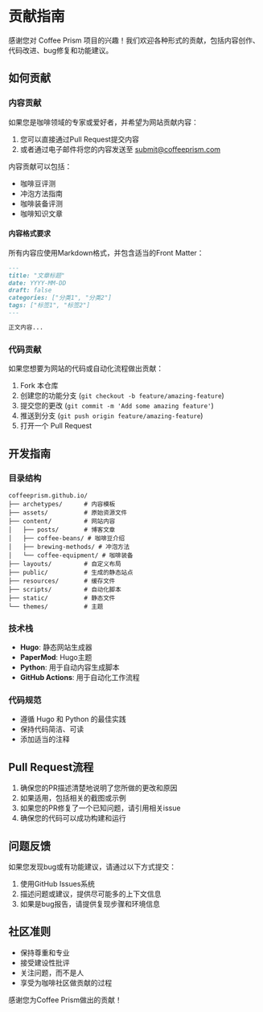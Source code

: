# 贡献指南

感谢您对 Coffee Prism 项目的兴趣！我们欢迎各种形式的贡献，包括内容创作、代码改进、bug修复和功能建议。

## 如何贡献

### 内容贡献

如果您是咖啡领域的专家或爱好者，并希望为网站贡献内容：

1. 您可以直接通过Pull Request提交内容
2. 或者通过电子邮件将您的内容发送至 submit@coffeeprism.com

内容贡献可以包括：
- 咖啡豆评测
- 冲泡方法指南
- 咖啡装备评测
- 咖啡知识文章

#### 内容格式要求

所有内容应使用Markdown格式，并包含适当的Front Matter：

```markdown
---
title: "文章标题"
date: YYYY-MM-DD
draft: false
categories: ["分类1", "分类2"]
tags: ["标签1", "标签2"]
---

正文内容...
```

### 代码贡献

如果您想要为网站的代码或自动化流程做出贡献：

1. Fork 本仓库
2. 创建您的功能分支 (`git checkout -b feature/amazing-feature`)
3. 提交您的更改 (`git commit -m 'Add some amazing feature'`)
4. 推送到分支 (`git push origin feature/amazing-feature`)
5. 打开一个 Pull Request

## 开发指南

### 目录结构

```
coffeeprism.github.io/
├── archetypes/      # 内容模板
├── assets/          # 原始资源文件
├── content/         # 网站内容
│   ├── posts/       # 博客文章
│   ├── coffee-beans/ # 咖啡豆介绍
│   ├── brewing-methods/ # 冲泡方法
│   └── coffee-equipment/ # 咖啡装备
├── layouts/         # 自定义布局
├── public/          # 生成的静态站点
├── resources/       # 缓存文件
├── scripts/         # 自动化脚本
├── static/          # 静态文件
└── themes/          # 主题
```

### 技术栈

- **Hugo**: 静态网站生成器
- **PaperMod**: Hugo主题
- **Python**: 用于自动内容生成脚本
- **GitHub Actions**: 用于自动化工作流程

### 代码规范

- 遵循 Hugo 和 Python 的最佳实践
- 保持代码简洁、可读
- 添加适当的注释

## Pull Request流程

1. 确保您的PR描述清楚地说明了您所做的更改和原因
2. 如果适用，包括相关的截图或示例
3. 如果您的PR修复了一个已知问题，请引用相关issue
4. 确保您的代码可以成功构建和运行

## 问题反馈

如果您发现bug或有功能建议，请通过以下方式提交：

1. 使用GitHub Issues系统
2. 描述问题或建议，提供尽可能多的上下文信息
3. 如果是bug报告，请提供复现步骤和环境信息

## 社区准则

- 保持尊重和专业
- 接受建设性批评
- 关注问题，而不是人
- 享受为咖啡社区做贡献的过程

感谢您为Coffee Prism做出的贡献！ 